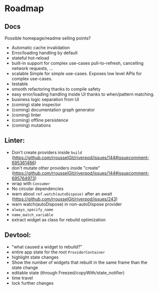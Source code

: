 # Roadmap

## Docs

Possible homepage/readme selling points?

- Automatic cache invalidation
- Error/loading handling by default
- stateful hot-reload
- built-in support for complex use-cases
  pull-to-refresh, cancelling network requests, ...
- scalable
  Simple for simple use-cases. Exposes low level APIs for complex use-cases.
- testable
- smooth refactoring thanks to compile safety
- easy error/loading handling inside UI thanks to when/pattern matching.
- business logic separation from UI
- (coming) state inspector
- (coming) documentation graph generator
- (coming) linter
- (coming) offline persistence
- (coming) mutations

## Linter:

- Don't create providers inside `build` (https://github.com/rrousselGit/riverpod/issues/144#issuecomment-695361486)
- don't mutate other providers inside "create" (https://github.com/rrousselGit/riverpod/issues/144#issuecomment-695764973)
- wrap with `Consumer`
- No circular dependencies
- warn about `ref.watch(autoDispose)` after an await (https://github.com/rrousselGit/riverpod/issues/243)
- warn watch(autoDispose) in non-autoDispose provider
- `always_specify_name`
- `name_match_variable`
- extract widget as class for rebuild optimization

## Devtool:

- "what caused a widget to rebuild?"
- entire app state for the root `ProviderContainer`
- highlight state changes
- Show the number of widgets that rebuilt in the same frame than the state change
- editable state (through Freezed/copyWith/state_notifier)
- time travel
- lock further changes
